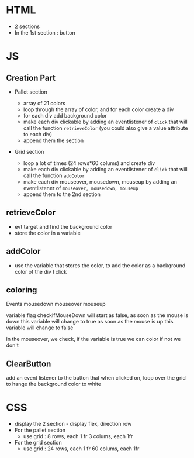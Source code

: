 # HTML
- 2 sections
- In the 1st section : button

# JS

## Creation Part

- Pallet section
    - array of 21 colors
    - loop through the array of color, and for each color create a div
    - for each div add background color
    - make each div clickable by adding an eventlistener of `click` that will call the function `retrieveColor`
    (you could also give a value attribute to each div)
    - append them the section


- Grid section
    - loop a lot of times (24 rows*60 colums) and create div
    - make each div clickable by adding an eventlistener of `click` that will call the function `addColor`
    - make each div mouseover, mousedown, mouseup by adding an eventlistener of `mouseover, mousedown, mouseup`
    - append them to the 2nd section


## retrieveColor
- evt target and find the background color
- store the color in a variable

## addColor
- use the variable that stores the color, to add the color as a background color
of the div I click

## coloring
Events
    mousedown 
    mouseover
    mouseup

variable flag checkIfMouseDown will start as false, as soon as the mouse is down
this variable will change to true
as soon as the mouse is up this variable will change to false

In the mouseover, we check, if the variable is true we can color
if not we don't

## ClearButton
add an event listener to the button that when clicked on, loop over the grid to hange the background color to white

# CSS
- display the 2 section - display flex, direction row
- For the pallet section
    - use grid : 8 rows, each 1 fr
                3 colums, each 1fr
- For the grid section
    - use grid : 24 rows, each 1 fr
                60 colums, each 1fr
